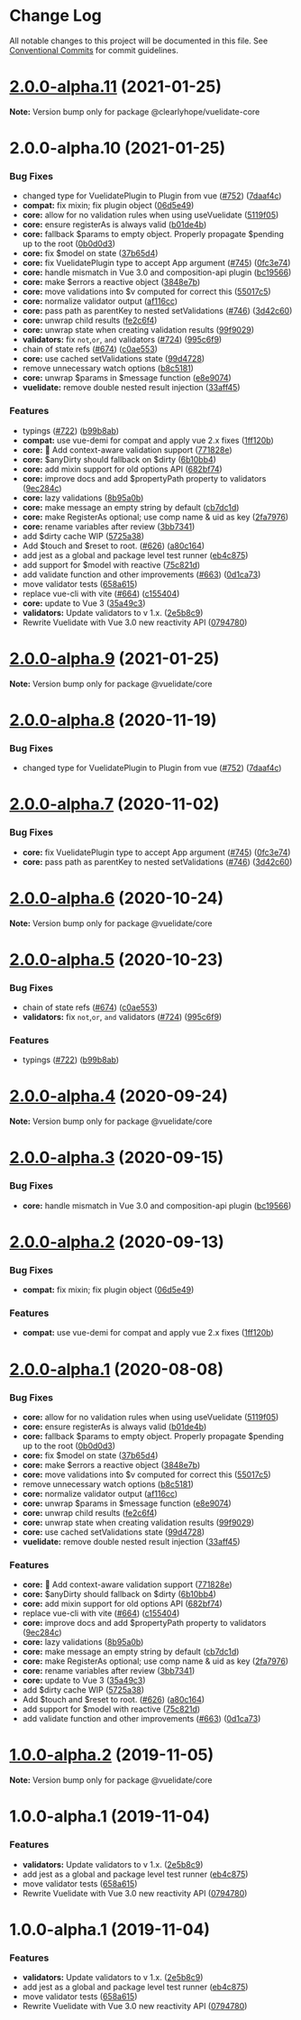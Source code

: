 # Change Log

All notable changes to this project will be documented in this file.
See [Conventional Commits](https://conventionalcommits.org) for commit guidelines.

# [2.0.0-alpha.11](https://github.com/clearlyhope/vuelidate/compare/@clearlyhope/vuelidate-core@2.0.0-alpha.10...@clearlyhope/vuelidate-core@2.0.0-alpha.11) (2021-01-25)

**Note:** Version bump only for package @clearlyhope/vuelidate-core





# 2.0.0-alpha.10 (2021-01-25)


### Bug Fixes

* changed type for VuelidatePlugin to Plugin from vue ([#752](https://github.com/clearlyhope/vuelidate/issues/752)) ([7daaf4c](https://github.com/clearlyhope/vuelidate/commit/7daaf4c646c66123cc27d6ad883750f308c2c243))
* **compat:** fix mixin; fix plugin object ([06d5e49](https://github.com/clearlyhope/vuelidate/commit/06d5e49154897bce109d576dd70739b659d2d9dc))
* **core:** allow for no validation rules when using useVuelidate ([5119f05](https://github.com/clearlyhope/vuelidate/commit/5119f0580ddceccbfcdda272b1bcd9d381891794))
* **core:** ensure registerAs is always valid ([b01de4b](https://github.com/clearlyhope/vuelidate/commit/b01de4b24d39017dff5e2d0adc1973199686f28f))
* **core:** fallback $params to empty object. Properly propagate $pending up to the root ([0b0d0d3](https://github.com/clearlyhope/vuelidate/commit/0b0d0d329d0e74ecd18feadfedf73fc9f3e37a3f))
* **core:** fix $model on state ([37b65d4](https://github.com/clearlyhope/vuelidate/commit/37b65d4659de74f85c3fbc2f14c4a00adf66762e))
* **core:** fix VuelidatePlugin type to accept App argument ([#745](https://github.com/clearlyhope/vuelidate/issues/745)) ([0fc3e74](https://github.com/clearlyhope/vuelidate/commit/0fc3e744e23d4a4e2735f523328e9fb7d42ac164))
* **core:** handle mismatch in Vue 3.0 and composition-api plugin ([bc19566](https://github.com/clearlyhope/vuelidate/commit/bc195663f8319b387a1964cf1b9abb0b4ffcc878))
* **core:** make $errors a reactive object ([3848e7b](https://github.com/clearlyhope/vuelidate/commit/3848e7b7778571b400be74a668e5123814753ff9))
* **core:** move validations into $v computed for correct this ([55017c5](https://github.com/clearlyhope/vuelidate/commit/55017c5bd3810a8bb9b9b3dec8242e97d3c9c185))
* **core:** normalize validator output ([af116cc](https://github.com/clearlyhope/vuelidate/commit/af116ccac66a36c608b0115d3ad1380deaddffda))
* **core:** pass path as parentKey to nested setValidations ([#746](https://github.com/clearlyhope/vuelidate/issues/746)) ([3d42c60](https://github.com/clearlyhope/vuelidate/commit/3d42c60fbc3c1a65ee1e06f49bff7379f43cffb5))
* **core:** unwrap child results ([fe2c6f4](https://github.com/clearlyhope/vuelidate/commit/fe2c6f46a2df2d3a4841a996d11d47f1a4bd6146))
* **core:** unwrap state when creating validation results ([99f9029](https://github.com/clearlyhope/vuelidate/commit/99f90293e2c363ff2fa100e6398169d1aa20b49d))
* **validators:** fix `not`,`or`, `and` validators ([#724](https://github.com/clearlyhope/vuelidate/issues/724)) ([995c6f9](https://github.com/clearlyhope/vuelidate/commit/995c6f909e43e4e03622d96986123498e6fa6378))
* chain of state refs ([#674](https://github.com/clearlyhope/vuelidate/issues/674)) ([c0ae553](https://github.com/clearlyhope/vuelidate/commit/c0ae5538272296b81c8b892a783b59a287843a88))
* **core:** use cached setValidations state ([99d4728](https://github.com/clearlyhope/vuelidate/commit/99d47289245b643d58f41e464902935b9af7f365))
* remove unnecessary watch options ([b8c5181](https://github.com/clearlyhope/vuelidate/commit/b8c5181c7a98e2be918935c1a15a494f49daf6e3))
* **core:** unwrap $params in $message function ([e8e9074](https://github.com/clearlyhope/vuelidate/commit/e8e90749f666b2765e1316cd884ed70a15cd7540))
* **vuelidate:** remove double nested result injection ([33aff45](https://github.com/clearlyhope/vuelidate/commit/33aff45f2c1ac46c68f947e67db30be872c185e7))


### Features

* typings ([#722](https://github.com/clearlyhope/vuelidate/issues/722)) ([b99b8ab](https://github.com/clearlyhope/vuelidate/commit/b99b8ab14fe6fdd81c3796594053147feb647961))
* **compat:** use vue-demi for compat and apply vue 2.x fixes ([1ff120b](https://github.com/clearlyhope/vuelidate/commit/1ff120b75c49025cfd01aac47d178cb73c6134a5))
* **core:** 🚀 Add context-aware validation support ([771828e](https://github.com/clearlyhope/vuelidate/commit/771828e43654e453f5ca8d4719ca5466b5d363f8))
* **core:** $anyDirty should fallback on $dirty ([6b10bb4](https://github.com/clearlyhope/vuelidate/commit/6b10bb4260f22040a24ee56e6ef728522ebe9796))
* **core:** add mixin support for old options API ([682bf74](https://github.com/clearlyhope/vuelidate/commit/682bf748b684d4a1ee008affed350179ded4eb6a))
* **core:** improve docs and add $propertyPath property to validators ([9ec284c](https://github.com/clearlyhope/vuelidate/commit/9ec284cc08312fc87261c0f896cbb62542652aca))
* **core:** lazy validations ([8b95a0b](https://github.com/clearlyhope/vuelidate/commit/8b95a0b2e279771634824bc8d90eb661ebedca07))
* **core:** make message an empty string by default ([cb7dc1d](https://github.com/clearlyhope/vuelidate/commit/cb7dc1d38f09f31f573ff8cc24a53ec9c76c275b))
* **core:** make RegisterAs optional; use comp name & uid as key ([2fa7976](https://github.com/clearlyhope/vuelidate/commit/2fa79760606ba5c7c591f115849b2b344486feb7))
* **core:** rename variables after review ([3bb7341](https://github.com/clearlyhope/vuelidate/commit/3bb7341f7f43fff233ebcd1c121cf12427406c1a))
* add $dirty cache WIP ([5725a38](https://github.com/clearlyhope/vuelidate/commit/5725a38da12848fc699c719dafa06706107f0374))
* Add $touch and $reset to root. ([#626](https://github.com/clearlyhope/vuelidate/issues/626)) ([a80c164](https://github.com/clearlyhope/vuelidate/commit/a80c164db882a860fc3e1c30c14d083f83c2c2a9))
* add jest as a global and package level test runner ([eb4c875](https://github.com/clearlyhope/vuelidate/commit/eb4c875a442d626fec1b68d03e043c4ec94cfea9))
* add support for $model with reactive ([75c821d](https://github.com/clearlyhope/vuelidate/commit/75c821db3eb71183c8be73c7f842efdf712fc07b))
* add validate function and other improvements ([#663](https://github.com/clearlyhope/vuelidate/issues/663)) ([0d1ca73](https://github.com/clearlyhope/vuelidate/commit/0d1ca73ca5f7574e15256cf8bfa94ea6170dc2dc))
* move validator tests ([658a615](https://github.com/clearlyhope/vuelidate/commit/658a6152f958cf6fc9c1028457682622d367e006))
* replace vue-cli with vite ([#664](https://github.com/clearlyhope/vuelidate/issues/664)) ([c155404](https://github.com/clearlyhope/vuelidate/commit/c155404769fc78ceca5a2b766d0abf2071bff987))
* **core:** update to Vue 3 ([35a49c3](https://github.com/clearlyhope/vuelidate/commit/35a49c3aad7a7d14840e24b5d47f5929c87cbbf5))
* **validators:** Update validators to v 1.x. ([2e5b8c9](https://github.com/clearlyhope/vuelidate/commit/2e5b8c9e777c94ab40d7762f6ddc6a82e6e02651))
* Rewrite Vuelidate with Vue 3.0 new reactivity API ([0794780](https://github.com/clearlyhope/vuelidate/commit/0794780c5937cdc11ab8aa5447c85fa0a77d0932))





# [2.0.0-alpha.9](https://github.com/vuelidate/vuelidate/compare/@vuelidate/core@2.0.0-alpha.8...@vuelidate/core@2.0.0-alpha.9) (2021-01-25)

**Note:** Version bump only for package @vuelidate/core





# [2.0.0-alpha.8](https://github.com/vuelidate/vuelidate/compare/@vuelidate/core@2.0.0-alpha.7...@vuelidate/core@2.0.0-alpha.8) (2020-11-19)


### Bug Fixes

* changed type for VuelidatePlugin to Plugin from vue ([#752](https://github.com/vuelidate/vuelidate/issues/752)) ([7daaf4c](https://github.com/vuelidate/vuelidate/commit/7daaf4c646c66123cc27d6ad883750f308c2c243))





# [2.0.0-alpha.7](https://github.com/vuelidate/vuelidate/compare/@vuelidate/core@2.0.0-alpha.6...@vuelidate/core@2.0.0-alpha.7) (2020-11-02)


### Bug Fixes

* **core:** fix VuelidatePlugin type to accept App argument ([#745](https://github.com/vuelidate/vuelidate/issues/745)) ([0fc3e74](https://github.com/vuelidate/vuelidate/commit/0fc3e744e23d4a4e2735f523328e9fb7d42ac164))
* **core:** pass path as parentKey to nested setValidations ([#746](https://github.com/vuelidate/vuelidate/issues/746)) ([3d42c60](https://github.com/vuelidate/vuelidate/commit/3d42c60fbc3c1a65ee1e06f49bff7379f43cffb5))





# [2.0.0-alpha.6](https://github.com/vuelidate/vuelidate/compare/@vuelidate/core@2.0.0-alpha.5...@vuelidate/core@2.0.0-alpha.6) (2020-10-24)

**Note:** Version bump only for package @vuelidate/core





# [2.0.0-alpha.5](https://github.com/vuelidate/vuelidate/compare/@vuelidate/core@2.0.0-alpha.4...@vuelidate/core@2.0.0-alpha.5) (2020-10-23)


### Bug Fixes

* chain of state refs ([#674](https://github.com/vuelidate/vuelidate/issues/674)) ([c0ae553](https://github.com/vuelidate/vuelidate/commit/c0ae5538272296b81c8b892a783b59a287843a88))
* **validators:** fix `not`,`or`, `and` validators ([#724](https://github.com/vuelidate/vuelidate/issues/724)) ([995c6f9](https://github.com/vuelidate/vuelidate/commit/995c6f909e43e4e03622d96986123498e6fa6378))


### Features

* typings ([#722](https://github.com/vuelidate/vuelidate/issues/722)) ([b99b8ab](https://github.com/vuelidate/vuelidate/commit/b99b8ab14fe6fdd81c3796594053147feb647961))





# [2.0.0-alpha.4](https://github.com/vuelidate/vuelidate/compare/@vuelidate/core@2.0.0-alpha.3...@vuelidate/core@2.0.0-alpha.4) (2020-09-24)

**Note:** Version bump only for package @vuelidate/core





# [2.0.0-alpha.3](https://github.com/vuelidate/vuelidate/compare/@vuelidate/core@2.0.0-alpha.2...@vuelidate/core@2.0.0-alpha.3) (2020-09-15)


### Bug Fixes

* **core:** handle mismatch in Vue 3.0 and composition-api plugin ([bc19566](https://github.com/vuelidate/vuelidate/commit/bc195663f8319b387a1964cf1b9abb0b4ffcc878))





# [2.0.0-alpha.2](https://github.com/vuelidate/vuelidate/compare/@vuelidate/core@2.0.0-alpha.1...@vuelidate/core@2.0.0-alpha.2) (2020-09-13)


### Bug Fixes

* **compat:** fix mixin; fix plugin object ([06d5e49](https://github.com/vuelidate/vuelidate/commit/06d5e49154897bce109d576dd70739b659d2d9dc))


### Features

* **compat:** use vue-demi for compat and apply vue 2.x fixes ([1ff120b](https://github.com/vuelidate/vuelidate/commit/1ff120b75c49025cfd01aac47d178cb73c6134a5))





# [2.0.0-alpha.1](https://github.com/vuelidate/vuelidate/compare/@vuelidate/core@2.0.0-alpha.0...@vuelidate/core@2.0.0-alpha.1) (2020-08-08)


### Bug Fixes

* **core:** allow for no validation rules when using useVuelidate ([5119f05](https://github.com/vuelidate/vuelidate/commit/5119f0580ddceccbfcdda272b1bcd9d381891794))
* **core:** ensure registerAs is always valid ([b01de4b](https://github.com/vuelidate/vuelidate/commit/b01de4b24d39017dff5e2d0adc1973199686f28f))
* **core:** fallback $params to empty object. Properly propagate $pending up to the root ([0b0d0d3](https://github.com/vuelidate/vuelidate/commit/0b0d0d329d0e74ecd18feadfedf73fc9f3e37a3f))
* **core:** fix $model on state ([37b65d4](https://github.com/vuelidate/vuelidate/commit/37b65d4659de74f85c3fbc2f14c4a00adf66762e))
* **core:** make $errors a reactive object ([3848e7b](https://github.com/vuelidate/vuelidate/commit/3848e7b7778571b400be74a668e5123814753ff9))
* **core:** move validations into $v computed for correct this ([55017c5](https://github.com/vuelidate/vuelidate/commit/55017c5bd3810a8bb9b9b3dec8242e97d3c9c185))
* remove unnecessary watch options ([b8c5181](https://github.com/vuelidate/vuelidate/commit/b8c5181c7a98e2be918935c1a15a494f49daf6e3))
* **core:** normalize validator output ([af116cc](https://github.com/vuelidate/vuelidate/commit/af116ccac66a36c608b0115d3ad1380deaddffda))
* **core:** unwrap $params in $message function ([e8e9074](https://github.com/vuelidate/vuelidate/commit/e8e90749f666b2765e1316cd884ed70a15cd7540))
* **core:** unwrap child results ([fe2c6f4](https://github.com/vuelidate/vuelidate/commit/fe2c6f46a2df2d3a4841a996d11d47f1a4bd6146))
* **core:** unwrap state when creating validation results ([99f9029](https://github.com/vuelidate/vuelidate/commit/99f90293e2c363ff2fa100e6398169d1aa20b49d))
* **core:** use cached setValidations state ([99d4728](https://github.com/vuelidate/vuelidate/commit/99d47289245b643d58f41e464902935b9af7f365))
* **vuelidate:** remove double nested result injection ([33aff45](https://github.com/vuelidate/vuelidate/commit/33aff45f2c1ac46c68f947e67db30be872c185e7))


### Features

* **core:** 🚀 Add context-aware validation support ([771828e](https://github.com/vuelidate/vuelidate/commit/771828e43654e453f5ca8d4719ca5466b5d363f8))
* **core:** $anyDirty should fallback on $dirty ([6b10bb4](https://github.com/vuelidate/vuelidate/commit/6b10bb4260f22040a24ee56e6ef728522ebe9796))
* **core:** add mixin support for old options API ([682bf74](https://github.com/vuelidate/vuelidate/commit/682bf748b684d4a1ee008affed350179ded4eb6a))
* replace vue-cli with vite ([#664](https://github.com/vuelidate/vuelidate/issues/664)) ([c155404](https://github.com/vuelidate/vuelidate/commit/c155404769fc78ceca5a2b766d0abf2071bff987))
* **core:** improve docs and add $propertyPath property to validators ([9ec284c](https://github.com/vuelidate/vuelidate/commit/9ec284cc08312fc87261c0f896cbb62542652aca))
* **core:** lazy validations ([8b95a0b](https://github.com/vuelidate/vuelidate/commit/8b95a0b2e279771634824bc8d90eb661ebedca07))
* **core:** make message an empty string by default ([cb7dc1d](https://github.com/vuelidate/vuelidate/commit/cb7dc1d38f09f31f573ff8cc24a53ec9c76c275b))
* **core:** make RegisterAs optional; use comp name & uid as key ([2fa7976](https://github.com/vuelidate/vuelidate/commit/2fa79760606ba5c7c591f115849b2b344486feb7))
* **core:** rename variables after review ([3bb7341](https://github.com/vuelidate/vuelidate/commit/3bb7341f7f43fff233ebcd1c121cf12427406c1a))
* **core:** update to Vue 3 ([35a49c3](https://github.com/vuelidate/vuelidate/commit/35a49c3aad7a7d14840e24b5d47f5929c87cbbf5))
* add $dirty cache WIP ([5725a38](https://github.com/vuelidate/vuelidate/commit/5725a38da12848fc699c719dafa06706107f0374))
* Add $touch and $reset to root. ([#626](https://github.com/vuelidate/vuelidate/issues/626)) ([a80c164](https://github.com/vuelidate/vuelidate/commit/a80c164db882a860fc3e1c30c14d083f83c2c2a9))
* add support for $model with reactive ([75c821d](https://github.com/vuelidate/vuelidate/commit/75c821db3eb71183c8be73c7f842efdf712fc07b))
* add validate function and other improvements ([#663](https://github.com/vuelidate/vuelidate/issues/663)) ([0d1ca73](https://github.com/vuelidate/vuelidate/commit/0d1ca73ca5f7574e15256cf8bfa94ea6170dc2dc))





# [1.0.0-alpha.2](https://github.com/vuelidate/vuelidate/compare/@vuelidate/core@1.0.0-alpha.1...@vuelidate/core@1.0.0-alpha.2) (2019-11-05)

**Note:** Version bump only for package @vuelidate/core





# 1.0.0-alpha.1 (2019-11-04)


### Features

* **validators:** Update validators to v 1.x. ([2e5b8c9](https://github.com/vuelidate/vuelidate/commit/2e5b8c9e777c94ab40d7762f6ddc6a82e6e02651))
* add jest as a global and package level test runner ([eb4c875](https://github.com/vuelidate/vuelidate/commit/eb4c875a442d626fec1b68d03e043c4ec94cfea9))
* move validator tests ([658a615](https://github.com/vuelidate/vuelidate/commit/658a6152f958cf6fc9c1028457682622d367e006))
* Rewrite Vuelidate with Vue 3.0 new reactivity API ([0794780](https://github.com/vuelidate/vuelidate/commit/0794780c5937cdc11ab8aa5447c85fa0a77d0932))





# 1.0.0-alpha.1 (2019-11-04)


### Features

* **validators:** Update validators to v 1.x. ([2e5b8c9](https://github.com/vuelidate/vuelidate/commit/2e5b8c9e777c94ab40d7762f6ddc6a82e6e02651))
* add jest as a global and package level test runner ([eb4c875](https://github.com/vuelidate/vuelidate/commit/eb4c875a442d626fec1b68d03e043c4ec94cfea9))
* move validator tests ([658a615](https://github.com/vuelidate/vuelidate/commit/658a6152f958cf6fc9c1028457682622d367e006))
* Rewrite Vuelidate with Vue 3.0 new reactivity API ([0794780](https://github.com/vuelidate/vuelidate/commit/0794780c5937cdc11ab8aa5447c85fa0a77d0932))
